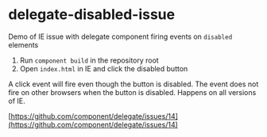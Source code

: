 # delegate-disabled-issue

Demo of IE issue with delegate component firing events on `disabled` elements

1. Run `component build` in the repository root
2. Open `index.html` in IE and click the disabled button

A click event will fire even though the button is disabled. The event does not fire on other browsers when the button is disabled. Happens on all versions of IE.

[https://github.com/component/delegate/issues/14](https://github.com/component/delegate/issues/14)